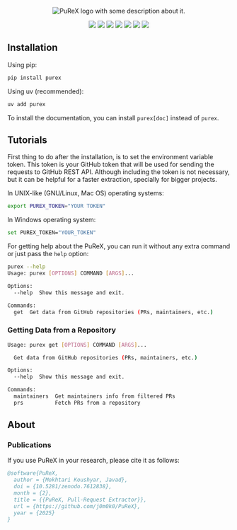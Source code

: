 <p align="center">
  <picture align="center">
    <source media="(prefers-color-scheme: dark)" srcset="./logo/PuReX-dark.png">
    <source media="(prefers-color-scheme: light)" srcset="./logo/PuReX-light.png">
    <img alt="PuReX logo with some description about it." src="./logo/PuReX-light.png">
  </picture>
</p>


<p align="center">
  <img src="https://img.shields.io/badge/version-0.1.0--alpha-red" />
  <a href="https://pypi.python.org/pypi/purex" target="_blank"><img src="https://img.shields.io/pypi/pyversions/purex.svg" /></a>
  <img src="https://img.shields.io/pypi/dm/purex" />
  <a href="https://j0m0k0.github.io/PuReX" target="_blank"><img src="https://img.shields.io/badge/view-Documentation-red?" /></a>
  <img src="http://img.shields.io/github/actions/workflow/status/j0m0k0/PuReX/purex-test.yml?branch=main">
  <img src="https://img.shields.io/github/commit-activity/m/j0m0k0/PuReX">
  <img src="https://img.shields.io/github/license/j0m0k0/PuReX">
<!--   <a href="https://zenodo.org/badge/latestdoi/569471513"><img src="https://zenodo.org/badge/569471513.svg" alt="DOI"></a> -->
</p>  



## Installation
Using pip:
```bash
pip install purex
```

Using uv (recommended):
```bash
uv add purex
```

To install the documentation, you can install `purex[doc]` instead of `purex`.

## Tutorials
First thing to do after the installation, is to set the environment variable token. This token is your GitHub token that will be used for sending the requests to GitHub REST API. Although including the token is not necessary, but it can be helpful for a faster extraction, specially for bigger projects.

In UNIX-like (GNU/Linux, Mac OS) operating systems:
```bash
export PUREX_TOKEN="YOUR TOKEN"
```

In Windows operating system:
```bash
set PUREX_TOKEN="YOUR_TOKEN"
```

For getting help about the PuReX, you can run it without any extra command or just pass the `help` option:
```bash
purex --help
Usage: purex [OPTIONS] COMMAND [ARGS]...

Options:
  --help  Show this message and exit.

Commands:
  get  Get data from GitHub repositories (PRs, maintainers, etc.)
```

### Getting Data from a Repository
```bash
Usage: purex get [OPTIONS] COMMAND [ARGS]...

  Get data from GitHub repositories (PRs, maintainers, etc.)

Options:
  --help  Show this message and exit.

Commands:
  maintainers  Get maintainers info from filtered PRs
  prs          Fetch PRs from a repository

```


## About
### Publications
If you use PuReX in your research, please cite it as follows:
```bib
@software{PuReX,
  author = {Mokhtari Koushyar, Javad},
  doi = {10.5281/zenodo.7612838},
  month = {2},
  title = {{PuReX, Pull-Request Extractor}},
  url = {https://github.com/j0m0k0/PuReX},
  year = {2025}
}
```

